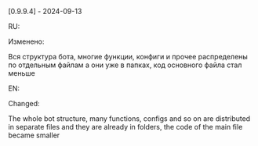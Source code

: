 [0.9.9.4] - 2024-09-13

RU:

Изменено:

Вся структура бота, многие функции, конфиги и прочее распределены по отдельным файлам а они уже в папках, код основного файла стал меньше

EN:

Changed:

The whole bot structure, many functions, configs and so on are distributed in separate files and they are already in folders, the code of the main file became smaller